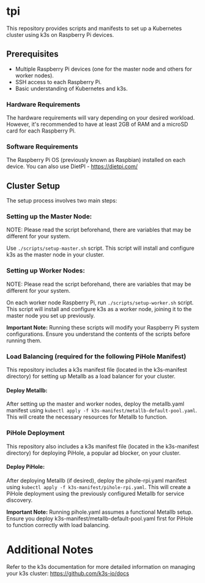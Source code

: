 # tpi

This repository provides scripts and manifests to set up a Kubernetes cluster using k3s on Raspberry Pi devices.

## Prerequisites
- Multiple Raspberry Pi devices (one for the master node and others for worker 
 nodes).
- SSH access to each Raspberry Pi.
- Basic understanding of Kubernetes and k3s.

### Hardware Requirements
The hardware requirements will vary depending on your desired workload. However, it's recommended to have at least 2GB of RAM and a microSD card for each Raspberry Pi.

### Software Requirements
The Raspberry Pi OS (previously known as Raspbian) installed on each device.
You can also use DietPI - https://dietpi.com/


## Cluster Setup
The setup process involves two main steps:

### Setting up the Master Node:

NOTE: Please read the script beforehand, there are variables that may be different for your system.

Use ```./scripts/setup-master.sh``` script. This script will install and configure k3s as the master node in your cluster.

### Setting up Worker Nodes:

NOTE: Please read the script beforehand, there are variables that may be different for your system.

On each worker node Raspberry Pi, run ```./scripts/setup-worker.sh``` script. This script will install and configure k3s as a worker node, joining it to the master node you set up previously.

**Important Note:** Running these scripts will modify your Raspberry Pi system configurations. Ensure you understand the contents of the scripts before running them.

### Load Balancing (required for the following PiHole Manifest)
This repository includes a k3s manifest file (located in the k3s-manifest directory) for setting up Metallb as a load balancer for your cluster.

#### Deploy Metallb:
After setting up the master and worker nodes, deploy the metallb.yaml manifest using ```kubectl apply -f k3s-manifest/metallb-default-pool.yaml```. This will create the necessary resources for Metallb to function.

### PiHole Deployment
This repository also includes a k3s manifest file (located in the k3s-manifest directory) for deploying PiHole, a popular ad blocker, on your cluster.

#### Deploy PiHole:
After deploying Metallb (if desired), deploy the pihole-rpi.yaml manifest using ```kubectl apply -f k3s-manifest/pihole-rpi.yaml```. This will create a PiHole deployment using the previously configured Metallb for service discovery.

**Important Note:** Running pihole.yaml assumes a functional Metallb setup. Ensure you deploy k3s-manifest/metallb-default-pool.yaml first for PiHole to function correctly with load balancing.

# Additional Notes
Refer to the k3s documentation for more detailed information on managing your k3s cluster: https://github.com/k3s-io/docs
